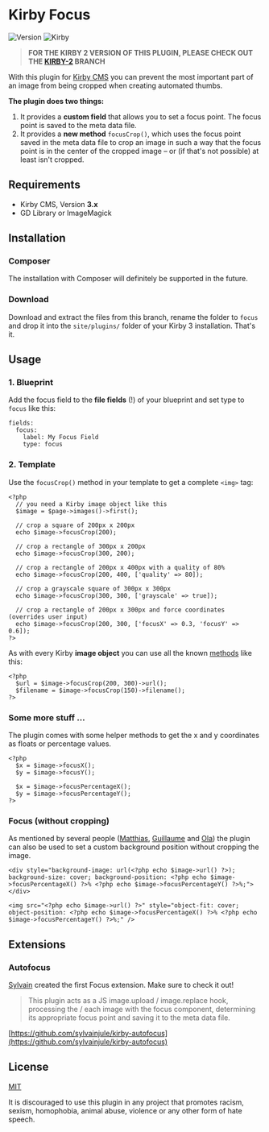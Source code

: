 # Kirby Focus

![Version](https://img.shields.io/badge/Version-3.0.0-green.svg) ![Kirby](https://img.shields.io/badge/Kirby-3.x-black.svg)

> **FOR THE KIRBY 2 VERSION OF THIS PLUGIN, PLEASE CHECK OUT THE [KIRBY-2](https://github.com/flokosiol/kirby-focus/tree/kirby-2) BRANCH**

With this plugin for [Kirby CMS](http://getkirby.com) you can prevent the most important part of an image from being cropped when creating automated thumbs.

**The plugin does two things:**

1. It provides a **custom field** that allows you to set a focus point. The focus point is saved to the meta data file.
2. It provides a **new method** `focusCrop()`, which uses the focus point saved in the meta data file to crop an image in such a way that the focus point is in the center of the cropped image – or (if that's not possible) at least isn't cropped.

## Requirements

+ Kirby CMS, Version **3.x**
+ GD Library or ImageMagick

## Installation

### Composer

The installation with Composer will definitely be supported in the future.

### Download

Download and extract the files from this branch, rename the folder to `focus` and drop it into the `site/plugins/` folder of your Kirby 3 installation. That's it.

## Usage

### 1. Blueprint

Add the focus field to the **file fields** (!) of your blueprint and set type to `focus` like this:

```
fields:
  focus:
    label: My Focus Field
    type: focus
```

### 2. Template

Use the `focusCrop()` method in your template to get a complete `<img>` tag:

```
<?php
  // you need a Kirby image object like this
  $image = $page->images()->first();

  // crop a square of 200px x 200px
  echo $image->focusCrop(200);

  // crop a rectangle of 300px x 200px
  echo $image->focusCrop(300, 200);

  // crop a rectangle of 200px x 400px with a quality of 80%
  echo $image->focusCrop(200, 400, ['quality' => 80]);

  // crop a grayscale square of 300px x 300px
  echo $image->focusCrop(300, 300, ['grayscale' => true]);

  // crop a rectangle of 200px x 300px and force coordinates (overrides user input)
  echo $image->focusCrop(200, 300, ['focusX' => 0.3, 'focusY' => 0.6]);
?>
```

As with every Kirby **image object** you can use all the known [methods](https://getkirby.com/docs/cheatsheet/file) like this:

```
<?php
  $url = $image->focusCrop(200, 300)->url();
  $filename = $image->focusCrop(150)->filename();
?>
```

### Some more stuff …

The plugin comes with some helper methods to get the x and y coordinates as floats or percentage values.

```
<?php
  $x = $image->focusX();
  $y = $image->focusY();

  $x = $image->focusPercentageX();
  $y = $image->focusPercentageY();
?>
```

### Focus (without cropping)

As mentioned by several people ([Matthias](https://forum.getkirby.com/t/focus-define-an-image-focus-point/4249/11?u=flokosiol), [Guillaume](https://forum.getkirby.com/t/focus-define-an-image-focus-point/4249/53?u=flokosiol) and [Ola](https://forum.getkirby.com/t/focus-define-an-image-focus-point/4249/71?u=flokosiol)) the plugin can also be used to set a custom background position without cropping the image.

```
<div style="background-image: url(<?php echo $image->url() ?>); background-size: cover; background-position: <?php echo $image->focusPercentageX() ?>% <?php echo $image->focusPercentageY() ?>%;"></div>

<img src="<?php echo $image->url() ?>" style="object-fit: cover; object-position: <?php echo $image->focusPercentageX() ?>% <?php echo $image->focusPercentageY() ?>%;" />

```

## Extensions

### Autofocus

[Sylvain](https://github.com/sylvainjule) created the first Focus extension. Make sure to check it out!

> This plugin acts as a JS image.upload / image.replace hook, processing the / each image with the focus component, determining its appropriate focus point and saving it to the meta data file.

[https://github.com/sylvainjule/kirby-autofocus](https://github.com/sylvainjule/kirby-autofocus)


## License

[MIT](https://github.com/flokosiol/kirby-focus/blob/master/LICENSE)

It is discouraged to use this plugin in any project that promotes racism, sexism, homophobia, animal abuse, violence or any other form of hate speech.